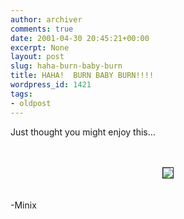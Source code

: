 ```yaml
---
author: archiver
comments: true
date: 2001-04-30 20:45:21+00:00
excerpt: None
layout: post
slug: haha-burn-baby-burn
title: HAHA!  BURN BABY BURN!!!!
wordpress_id: 1421
tags:
- oldpost
---
```


Just thought you might enjoy this...<br /><br /><center><br /><img src="http://www.oliverweb.com/newsimages/doughboy.jpg" border="1"><br /></center><br /><br />-Minix